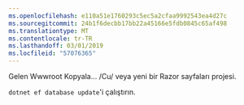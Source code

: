 ```yaml
---
ms.openlocfilehash: e110a51e1760293c5ec5a2cfaa9992543ea4d27c
ms.sourcegitcommit: 24b1f6decbb17bb22a45166e5fdb0845c65af498
ms.translationtype: MT
ms.contentlocale: tr-TR
ms.lasthandoff: 03/01/2019
ms.locfileid: "57076365"
---
```

Gelen Wwwroot Kopyala... /Cu/ veya yeni bir Razor sayfaları projesi.

`dotnet ef database update`'i çalıştırın.
